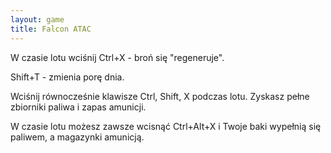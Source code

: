 ```yaml
---
layout: game
title: Falcon ATAC
---
```


W czasie lotu wciśnij Ctrl+X - broń się "regeneruje".

Shift+T - zmienia porę dnia.

Wciśnij równocześnie klawisze Ctrl, Shift, X podczas lotu. Zyskasz
pełne zbiorniki paliwa i zapas amunicji.

W czasie lotu możesz zawsze wcisnąć Ctrl+Alt+X i Twoje baki 
wypełnią
się paliwem, a magazynki amunicją.
